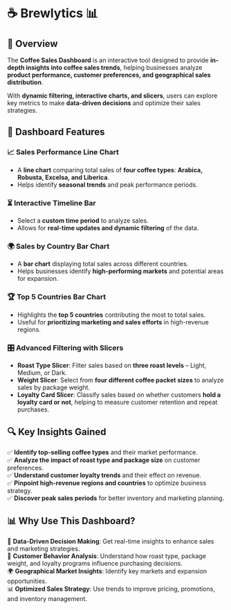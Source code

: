# ☕ Brewlytics 📊

## 🚀 Overview  
The **Coffee Sales Dashboard** is an interactive tool designed to provide **in-depth insights into coffee sales trends**, helping businesses analyze **product performance, customer preferences, and geographical sales distribution**.  

With **dynamic filtering, interactive charts, and slicers**, users can explore key metrics to make **data-driven decisions** and optimize their sales strategies.  

## 📌 Dashboard Features  

### 📈 Sales Performance Line Chart  
- A **line chart** comparing total sales of **four coffee types**: **Arabica, Robusta, Excelsa, and Liberica**.  
- Helps identify **seasonal trends** and peak performance periods.  

### ⏳ Interactive Timeline Bar  
- Select a **custom time period** to analyze sales.  
- Allows for **real-time updates and dynamic filtering** of the data.  

### 🌍 Sales by Country Bar Chart  
- A **bar chart** displaying total sales across different countries.  
- Helps businesses identify **high-performing markets** and potential areas for expansion.  

### 🏆 Top 5 Countries Bar Chart  
- Highlights the **top 5 countries** contributing the most to total sales.  
- Useful for **prioritizing marketing and sales efforts** in high-revenue regions.  

### 🎛️ Advanced Filtering with Slicers  
- **Roast Type Slicer**: Filter sales based on **three roast levels** – Light, Medium, or Dark.  
- **Weight Slicer**: Select from **four different coffee packet sizes** to analyze sales by package weight.  
- **Loyalty Card Slicer**: Classify sales based on whether customers **hold a loyalty card or not**, helping to measure customer retention and repeat purchases.  

## 🔍 Key Insights Gained  
✅ **Identify top-selling coffee types** and their market performance.  
✅ **Analyze the impact of roast type and package size** on customer preferences.  
✅ **Understand customer loyalty trends** and their effect on revenue.  
✅ **Pinpoint high-revenue regions and countries** to optimize business strategy.  
✅ **Discover peak sales periods** for better inventory and marketing planning.  

## 📊 Why Use This Dashboard?  
📌 **Data-Driven Decision Making**: Get real-time insights to enhance sales and marketing strategies.  
👥 **Customer Behavior Analysis**: Understand how roast type, package weight, and loyalty programs influence purchasing decisions.  
🌍 **Geographical Market Insights**: Identify key markets and expansion opportunities.  
📊 **Optimized Sales Strategy**: Use trends to improve pricing, promotions, and inventory management.  
